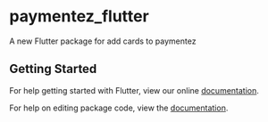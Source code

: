 # paymentez_flutter

A new Flutter package for add cards to paymentez

## Getting Started

For help getting started with Flutter, view our online [documentation](https://flutter.io/).

For help on editing package code, view the [documentation](https://flutter.io/developing-packages/).
